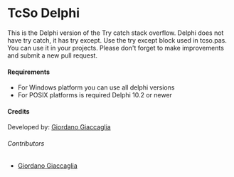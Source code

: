# TcSo Delphi #
This is the Delphi version of the Try catch stack overflow. Delphi does not have try catch, it has try except. Use the try except block used in tcso.pas. You can use it in your projects. Please don't forget to make  improvements and submit a new pull request.

#### Requirements
* For Windows platform you can use all delphi versions
* For POSIX platforms is required Delphi 10.2 or newer 

#### Credits
Developed by: [Giordano Giaccaglia](https://github.com/GiordanoGiaccaglia/)

###### Contributors
* [Giordano Giaccaglia](https://github.com/GiordanoGiaccaglia/)